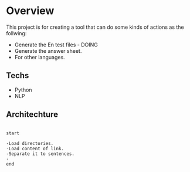 # Overview

This project is for creating a tool that can do some kinds of actions as the follwing:

- Generate the En test files - DOING
- Generate the answer sheet.
- For other languages.

## Techs

- Python
- NLP

## Architechture 

```plantuml

start

-Load directories.
-Load content of link.
-Separate it to sentences.
-
end

```